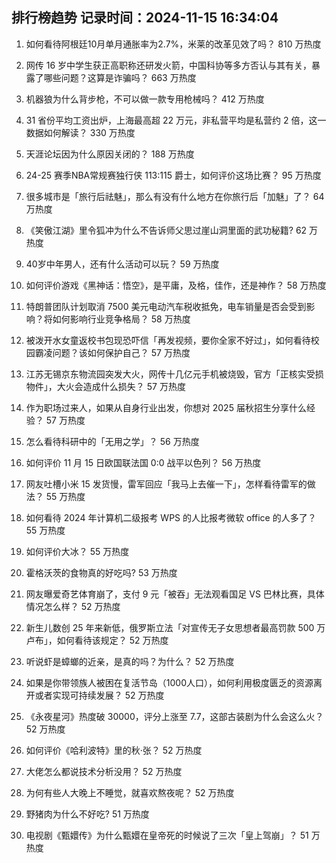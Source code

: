 
## 排行榜趋势 记录时间：2024-11-15 16:34:04
  
  1. 如何看待阿根廷10月单月通胀率为2.7%，米莱的改革见效了吗？ 810 万热度
    
  2. 网传 16 岁中学生获正高职称还研发火箭，中国科协等多方否认与其有关，暴露了哪些问题？这算是诈骗吗？ 663 万热度
    
  3. 机器狼为什么背步枪，不可以做一款专用枪械吗？ 412 万热度
    
  4. 31 省份平均工资出炉，上海最高超 22 万元，非私营平均是私营约 2 倍，这一数据如何解读？ 330 万热度
    
  5. 天涯论坛因为什么原因关闭的？ 188 万热度
    
  6. 24-25 赛季NBA常规赛独行侠 113:115 爵士，如何评价这场比赛？ 95 万热度
    
  7. 很多城市是「旅行后祛魅」，那么有没有什么地方在你旅行后「加魅」了？ 64 万热度
    
  8. 《笑傲江湖》里令狐冲为什么不告诉师父思过崖山洞里面的武功秘籍? 62 万热度
    
  9. 40岁中年男人，还有什么活动可以玩？ 59 万热度
    
  10. 如何评价游戏《黑神话：悟空》，是平庸，及格，佳作，还是神作？ 58 万热度
    
  11. 特朗普团队计划取消 7500 美元电动汽车税收抵免，电车销量是否会受到影响？将如何影响行业竞争格局？ 58 万热度
    
  12. 被泼开水女童返校书包现恐吓信「再发视频，要你全家不好过」，如何看待校园霸凌问题？该如何保护自己？ 57 万热度
    
  13. 江苏无锡京东物流园突发大火，网传十几亿元手机被烧毁，官方「正核实受损物件」，大火会造成什么损失？ 57 万热度
    
  14. 作为职场过来人，如果从自身行业出发，你想对 2025 届秋招生分享什么经验？ 57 万热度
    
  15. 怎么看待科研中的「无用之学」？ 56 万热度
    
  16. 如何评价 11 月 15 日欧国联法国 0:0 战平以色列？ 56 万热度
    
  17. 网友吐槽小米 15 发货慢，雷军回应「我马上去催一下」，怎样看待雷军的做法？ 55 万热度
    
  18. 如何看待 2024 年计算机二级报考 WPS 的人比报考微软 office 的人多了？ 55 万热度
    
  19. 如何评价大冰？ 55 万热度
    
  20. 霍格沃茨的食物真的好吃吗? 53 万热度
    
  21. 网友曝爱奇艺体育崩了，支付 9 元「被吞」无法观看国足 VS 巴林比赛，具体情况怎么样？ 52 万热度
    
  22. 新生儿数创 25 年来新低，俄罗斯立法「对宣传无子女思想者最高罚款 500 万卢布」，如何看待该规定？ 52 万热度
    
  23. 听说虾是蟑螂的近亲，是真的吗？为什么？ 52 万热度
    
  24. 如果是你带领族人被困在复活节岛（1000人口），如何利用极度匮乏的资源离开或者实现可持续发展？ 52 万热度
    
  25. 《永夜星河》热度破 30000，评分上涨至 7.7，这部古装剧为什么会这么火？ 52 万热度
    
  26. 如何评价《哈利波特》里的秋·张？ 52 万热度
    
  27. 大佬怎么都说技术分析没用？ 52 万热度
    
  28. 为何有些人大晚上不睡觉，就喜欢熬夜呢？ 52 万热度
    
  29. 野猪肉为什么不好吃? 51 万热度
    
  30. 电视剧《甄嬛传》为什么甄嬛在皇帝死的时候说了三次「皇上驾崩」？ 51 万热度
    